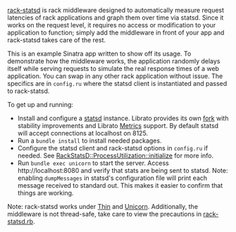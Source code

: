 [rack-statsd](https://github.com/github/rack-statsd) is rack middleware designed to automatically measure request latencies of rack applications and graph them over time via statsd. Since it works on the request level, it requires no access or modification to your application to function; simply add the middleware in front of your app and rack-statsd takes care of the rest.

This is an example Sinatra app written to show off its usage. To demonstrate how the middleware works, the application randomly delays itself while serving requests to simulate the real response times of a web application. You can swap in any other rack application without issue. The specifics are in `config.ru` where the statsd client is instantiated and passed to rack-statsd.

To get up and running:

* Install and configure a [statsd](https://github.com/etsy/statsd) instance. Librato provides its own [fork](https://github.com/librato/statsd) with stability improvements and Librato [Metrics](https://metrics.librato.com) support. By default statsd will accept connections at localhost on 8125.
* Run a `bundle install` to install needed packages.
* Configure the statsd client and rack-statsd options in `config.ru` if needed. See [RackStatsD::ProcessUtilization::initialize](https://github.com/github/rack-statsd/blob/master/lib/rack-statsd.rb) for more info.
* Run `bundle exec unicorn` to start the server. Access http://localhost:8080 and verify that stats are being sent to statsd. Note: enabling `dumpMessages` in statsd's configuration file will print each message received to standard out. This makes it easier to confirm that things are working.

Note: rack-statsd works under [Thin](http://code.macournoyer.com/thin/) and [Unicorn](http://unicorn.bogomips.org/). Additionally, the middleware is not thread-safe, take care to view the precautions in [rack-statsd.rb](https://github.com/github/rack-statsd/blob/master/lib/rack-statsd.rb).
